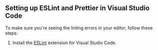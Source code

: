 ## Setting up ESLint and Prettier in Visual Studio Code

To make sure you're seeing the linting errors in your editor, follow these steps:

1. Install the [ESLint](https://marketplace.visualstudio.com/items?itemName=dbaeumer.vscode-eslint) extension for Visual Studio Code.